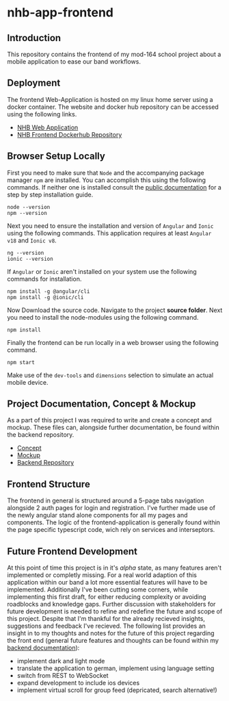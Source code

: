 # nhb-app-frontend

## Introduction

This repository contains the frontend of my mod-164 school project about a mobile application to ease our band workflows.

## Deployment

The frontend Web-Application is hosted on my linux home server using a docker container. The website and docker hub repository can be accessed using the following links.

- [NHB Web Application](https://nhb-app-m164.dbernet.ch/)
- [NHB Frontend Dockerhub Repository](https://hub.docker.com/r/maknis3/nhb-app-frontend)

## Browser Setup Locally

First you need to make sure that `Node` and the accompanying package manager `npm` are installed. You can accomplish this using the following commands. If neither one is installed consult the [public documentation](https://docs.npmjs.com/downloading-and-installing-node-js-and-npm) for a step by step installation guide.

```shell
node --version
npm --version
```

Next you need to ensure the installation and version of `Angular` and `Ionic` using the following commands. This application requires at least `Angular v18` and `Ionic v8`.

```shell
ng --version
ionic --version
```

If `Angular` or `Ionic` aren't installed on your system use the following commands for installation.

```shell
npm install -g @angular/cli
npm install -g @ionic/cli
```

Now Download the source code. Navigate to the project **source folder**. Next you need to install the node-modules using the following command.

```shell
npm install
```

Finally the frontend can be run locally in a web browser using the following command.

```shell
npm start
```

Make use of the `dev-tools` and `dimensions` selection to simulate an actual mobile device.

## Project Documentation, Concept & Mockup

As a part of this project I was required to write and create a concept and mockup. These files can, alongside further documentation, be found within the backend repository.

- [Concept](https://github.com/maknis3/nhb-app-backend/blob/main/documentation/concept/concept.md)
- [Mockup](https://github.com/maknis3/nhb-app-backend/blob/main/documentation/frontend/mockup.md)
- [Backend Repository](https://github.com/maknis3/nhb-app-backend)

## Frontend Structure

The frontend in general is structured around a 5-page tabs navigation alongside 2 auth pages for login and registration. I've further made use of the newly angular stand alone components for all my pages and components. The logic of the frontend-application is generally found within the page specific typescript code, wich rely on services and interseptors.

## Future Frontend Development

At this point of time this project is in it's _alpha_ state, as many features aren't implemented or completly missing. For a real world adaption of this application within our band a lot more essential features will have to be implemented. Additionally I've been cutting some corners, while implementing this first draft, for either reducing complexity or avoiding roadblocks and knowledge gaps. Further discussion with stakeholders for future development is needed to refine and redefine the future and scope of this project. Despite that I'm thankful for the already recieved insights, suggestions and feedback I've recieved. The following list provides an insight in to my thoughts and notes for the future of this project regarding the front end (general future features and thoughts can be found within my [backend documentation](https://github.com/maknis3/nhb-app-backend)):

- implement dark and light mode
- translate the application to german, implement using language setting
- switch from REST to WebSocket
- expand development to include ios devices
- implement virtual scroll for group feed (depricated, search alternative!)
